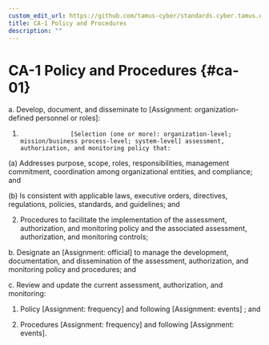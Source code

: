 ```yaml
---
custom_edit_url: https://github.com/tamus-cyber/standards.cyber.tamus.edu/tree/main/content/tamus.edu/TAMUS_profile.xml
title: CA-1 Policy and Procedures
description: ""
---
```


# CA-1 Policy and Procedures {#ca-01}

a. Develop, document, and disseminate to [Assignment: organization-defined personnel or roles]:

1. 
                     [Selection (one or more): organization-level; mission/business process-level; system-level] assessment, authorization, and monitoring policy that:

(a) Addresses purpose, scope, roles, responsibilities, management commitment, coordination among organizational entities, and compliance; and

(b) Is consistent with applicable laws, executive orders, directives, regulations, policies, standards, and guidelines; and

2. Procedures to facilitate the implementation of the assessment, authorization, and monitoring policy and the associated assessment, authorization, and monitoring controls;

b. Designate an [Assignment: official] to manage the development, documentation, and dissemination of the assessment, authorization, and monitoring policy and procedures; and

c. Review and update the current assessment, authorization, and monitoring:

1. Policy [Assignment: frequency] and following [Assignment: events] ; and

2. Procedures [Assignment: frequency] and following [Assignment: events].

